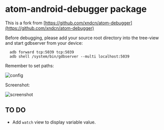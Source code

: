 # atom-android-debugger package

This is a fork from [https://github.com/xndcn/atom-debugger](https://github.com/xndcn/atom-debugger)

Before debugging, please add your source root directory into the tree-view and start gdbserver from your device:

```
  adb forward tcp:5039 tcp:5039
  adb shell /system/bin/gdbserver --multi localhost:5039
```

Remember to set paths:

![config](https://raw.githubusercontent.com/longseespace/atom-android-debugger/master/config.png?raw=true)

Screenshot:

![screenshot](https://raw.githubusercontent.com/longseespace/atom-android-debugger/master/screenshot.png?raw=true)


## TO DO

* Add `watch` view to display variable value.
